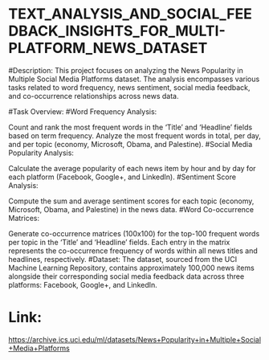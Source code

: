 # TEXT_ANALYSIS_AND_SOCIAL_FEEDBACK_INSIGHTS_FOR_MULTI-PLATFORM_NEWS_DATASET

#Description:
This project focuses on analyzing the News Popularity in Multiple Social Media Platforms dataset. The analysis encompasses various tasks related to word frequency, news sentiment, social media feedback, and co-occurrence relationships across news data.

#Task Overview:
#Word Frequency Analysis:

Count and rank the most frequent words in the ‘Title’ and ‘Headline’ fields based on term frequency.
Analyze the most frequent words in total, per day, and per topic (economy, Microsoft, Obama, and Palestine).
#Social Media Popularity Analysis:

Calculate the average popularity of each news item by hour and by day for each platform (Facebook, Google+, and LinkedIn).
#Sentiment Score Analysis:

Compute the sum and average sentiment scores for each topic (economy, Microsoft, Obama, and Palestine) in the news data.
#Word Co-occurrence Matrices:

Generate co-occurrence matrices (100x100) for the top-100 frequent words per topic in the ‘Title’ and ‘Headline’ fields.
Each entry in the matrix represents the co-occurrence frequency of words within all news titles and headlines, respectively.
#Dataset:
The dataset, sourced from the UCI Machine Learning Repository, contains approximately 100,000 news items alongside their corresponding social media feedback data across three platforms: Facebook, Google+, and LinkedIn.

# Link:
https://archive.ics.uci.edu/ml/datasets/News+Popularity+in+Multiple+Social+Media+Platforms 


